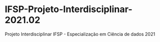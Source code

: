 # IFSP-Projeto-Interdisciplinar-2021.02
Projeto Interdisciplinar IFSP - Especialização em Ciência de dados 2021
